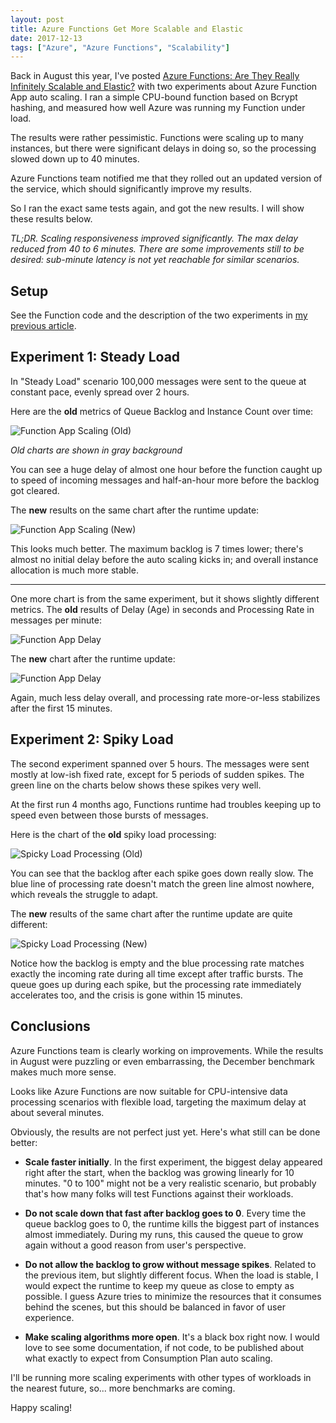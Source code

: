 ```yaml
---
layout: post
title: Azure Functions Get More Scalable and Elastic
date: 2017-12-13
tags: ["Azure", "Azure Functions", "Scalability"]
---
```


Back in August this year, I've posted 
[Azure Functions: Are They Really Infinitely Scalable and Elastic?](https://mikhail.io/2017/08/azure-functions-are-they-really-infinitely-scalable-and-elastic/)
with two experiments about Azure Function App auto scaling. I ran a simple
CPU-bound function based on Bcrypt hashing, and measured how well Azure
was running my Function under load.

The results were rather pessimistic. Functions were scaling up to many 
instances, but there were significant delays in doing so, so the processing
slowed down up to 40 minutes.

Azure Functions team notified me that they rolled out an updated version of
the service, which should significantly improve my results.

So I ran the exact same tests again, and got the new results. I will show
these results below.

*TL;DR. Scaling responsiveness improved significantly. The max delay reduced
from 40 to 6 minutes. There are some improvements still to be desired: 
sub-minute latency is not yet reachable for similar scenarios.*

Setup
-----

See the Function code and the description of the two experiments in
[my previous article](https://mikhail.io/2017/08/azure-functions-are-they-really-infinitely-scalable-and-elastic/).

Experiment 1: Steady Load
-------------------------

In "Steady Load" scenario 100,000 messages were sent to the queue at
constant pace, evenly spread over 2 hours.

Here are the **old** metrics of Queue Backlog and Instance Count over time:

![Function App Scaling (Old)](/FunctionAppScaling.png)

*Old charts are shown in gray background*

You can see a huge delay of almost one hour before the function caught up 
to speed of incoming messages and half-an-hour more before the backlog
got cleared.

The **new** results on the same chart after the runtime update:

![Function App Scaling (New)](/FunctionAppScalingNew.png)

This looks much better. The maximum backlog is 7 times lower; there's almost
no initial delay before the auto scaling kicks in; and overall instance 
allocation is much more stable.

---

One more chart is from the same experiment, but it shows slightly different 
metrics. The **old** results of Delay (Age) in seconds and Processing Rate 
in messages per minute:

![Function App Delay](/FunctionAppDelay.png)

The **new** chart after the runtime update:

![Function App Delay](/FunctionAppDelayNew.png)

Again, much less delay overall, and processing rate more-or-less stabilizes 
after the first 15 minutes.

Experiment 2: Spiky Load
-------------------------

The second experiment spanned over 5 hours. The messages were sent mostly
at low-ish fixed rate, except for 5 periods of sudden spikes. The
green line on the charts below shows these spikes very well.

At the first run 4 months ago, Functions runtime had troubles keeping up
to speed even between those bursts of messages.

Here is the chart of the **old** spiky load processing:

![Spicky Load Processing (Old)](/SpikyLoadProcessing.png)

You can see that the backlog after each spike goes down really slow. The
blue line of processing rate doesn't match the green line almost nowhere,
which reveals the struggle to adapt.

The **new** results of the same chart after the runtime update are quite
different:

![Spicky Load Processing (New)](/SpikyLoadProcessingNew.png)

Notice how the backlog is empty and the blue processing rate matches exactly
the incoming rate during all time except after traffic bursts. The queue goes 
up during each spike, but the processing rate immediately accelerates too,
and the crisis is gone within 15 minutes.

Conclusions
-----------

Azure Functions team is clearly working on improvements. While the results in
August were puzzling or even embarrassing, the December benchmark makes much
more sense.

Looks like Azure Functions are now suitable for CPU-intensive data processing
scenarios with flexible load, targeting the maximum delay at about several
minutes.

Obviously, the results are not perfect just yet. Here's what still can be
done better:

- **Scale faster initially**. In the first experiment, the biggest delay
appeared right after the start, when the backlog was growing linearly for 
10 minutes. "0 to 100" might not be a very realistic scenario, but probably
that's how many folks will test Functions against their workloads.

- **Do not scale down that fast after backlog goes to 0**. Every time the
queue backlog goes to 0, the runtime kills the biggest part of instances
almost immediately. During my runs, this caused the queue to grow again without
a good reason from user's perspective.

- **Do not allow the backlog to grow without message spikes**. Related to
the previous item, but slightly different focus. When the load is stable,
I would expect the runtime to keep my queue as close to empty as possible.
I guess Azure tries to minimize the resources that it consumes behind
the scenes, but this should be balanced in favor of user experience.

- **Make scaling algorithms more open**. It's a black box right now. I
would love to see some documentation, if not code, to be published about
what exactly to expect from Consumption Plan auto scaling.

I'll be running more scaling experiments with other types of workloads in the
nearest future, so... more benchmarks are coming.

Happy scaling!